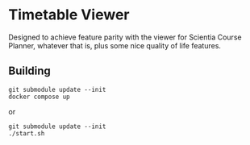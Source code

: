# Timetable Viewer

Designed to achieve feature parity with the viewer for Scientia Course Planner, whatever that is, plus some nice quality of life features.

## Building

```
git submodule update --init
docker compose up
```

or

```
git submodule update --init
./start.sh
```
